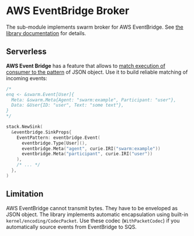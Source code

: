 # AWS EventBridge Broker

The sub-module implements swarm broker for AWS EventBridge. See [the library documentation](../../README.md) for details.


## Serverless


**AWS Event Bridge** has a feature that allows to [match execution of consumer to the pattern](https://docs.aws.amazon.com/AmazonCloudWatch/latest/events/CloudWatchEventsandEventPatterns.html#CloudWatchEventsPatterns) of JSON object. Use it to build reliable matching of incoming events:

```go
/*
enq <- &swarm.Event[User]{
  Meta: &swarm.Meta{Agent: "swarm:example", Participant: "user"},
  Data: &User{ID: "user", Text: "some text"},
}
*/

stack.NewSink(
  &eventbridge.SinkProps{
    EventPattern: eventbridge.Event(
      eventbridge.Type[User](),
      eventbridge.Meta("agent", curie.IRI("swarm:example"))
      eventbridge.Meta("participant", curie.IRI("user"))
    ),
    /* ... */
  },
)
```


## Limitation

AWS EventBridge cannot transmit bytes. They have to be enveloped as JSON object. 
The library implements automatic encapsulation using built-in `kernel/encoding/CodecPacket`. Use these codec (`WithPacketCodec`) if you automatically source events from EventBridge to SQS.
